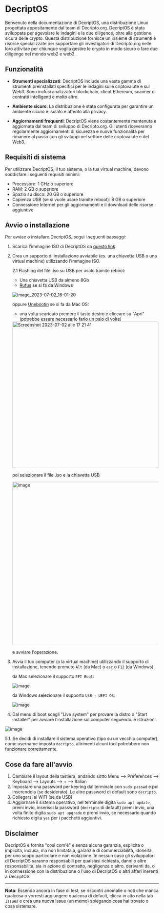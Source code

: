 # DecriptOS

Benvenuto nella documentazione di DecriptOS, una distribuzione Linux progettata appositamente dal team di Decripto.org. DecriptOS è stata sviluppata per agevolare le indagini e la due diligence, oltre alla gestione sicura delle crypto. Questa distribuzione fornisce un insieme di strumenti e risorse specializzate per supportare gli investigatori di Decripto.org nelle loro attivitàe per chiunque voglia gestire le crypto in modo sicuro o fare due diligenge nel mondo web2 e web3.

## Funzionalità

- **Strumenti specializzati**: DecriptOS include una vasta gamma di strumenti preinstallati specifici per le indagini sulle criptovalute e sul Web3. Sono inclusi analizzatori blockchain, client Ethereum, scanner di contratti intelligenti e molto altro.

- **Ambiente sicuro**: La distribuzione è stata configurata per garantire un ambiente sicuro e isolato e attento alla privacy.

- **Aggiornamenti frequenti**: DecriptOS viene costantemente mantenuta e aggiornata dal team di sviluppo di Decripto.org. Gli utenti riceveranno regolarmente aggiornamenti di sicurezza e nuove funzionalità per rimanere al passo con gli sviluppi nel settore delle criptovalute e del Web3.

## Requisiti di sistema

Per utilizzare DecriptOS, il tuo sistema, o la tua virtual machine, devono soddisfare i seguenti requisiti minimi:

- Processore: 1 GHz o superiore
- RAM: 2 GB o superiore
- Spazio su disco: 20 GB o superiore
- Capienza USB (se si vuole usare tramite reboot): 8 GB o superiore
- Connessione Internet per gli aggiornamenti e il download delle risorse aggiuntive

## Avvio o installazione

Per avviae o installare DecriptOS, segui i seguenti passaggi:

1. Scarica l'immagine ISO di DecriptOS da [questo link](https://e.pcloud.link/publink/show?code=XZO8MfZj8aDjKXyNQ56PuFml1gzcbGHPNR7).
2. Crea un supporto di installazione avviabile (es. una chiavetta USB o una virtual machine) utilizzando l'immagine ISO.

   2.1 Flashing del file .iso su USB per usalo tramite reboot:

    - Una chiavetta USB da almeno 8Gb
    - [Rufus](https://rufus.ie/it/) se si fa da Windows

    ![image_2023-07-02_16-01-20](https://github.com/Decripto-org/DecriptOS/assets/134168296/fc71fd29-c982-44c1-9084-f45ddd16d331)

    oppure [Unebootin](https://unetbootin.github.io/) se si fa da Mac OS:

    - una volta scaricato premere il tasto destro e cliccare su "Apri" (potrebbe essere necessario farlo un paio di volte)

    <img width="478" alt="Screenshot 2023-07-02 alle 17 21 41" src="https://github.com/Decripto-org/DecriptOS/assets/134168296/c4445a22-51c7-41db-9b59-d08eeb36ee37">

    poi selezionare il file .iso e la chiavetta USB

    <img width="533" alt="image" src="https://github.com/Decripto-org/DecriptOS/assets/134168296/73edf885-9638-491a-a1d7-8a7fe46f2dbd">

    e avviare l'operazione.

4. Avvia il tuo computer (o la virtual machine) utilizzando il supporto di installazione, tenendo premuto `Alt` (da Mac) o `esc` o `F12` (da Windows).

   da Mac selezionare il supporto `EFI Boot`:

   ![image](https://github.com/Decripto-org/DecriptOS/assets/134168296/ed3323d8-39f1-4630-98d5-649dfab080f0)

   da Windows selezionare il supporto `USB - UEFI OS`:

   ![image](https://github.com/Decripto-org/DecriptOS/assets/134168296/a4561aac-5c4d-4522-8e31-5638cab3b5b6)


5. Dal menu di boot scegli "Live system" per provare la distro o "Start installer" per avviare l'installazione sul computer seguendo le istruzioni.

![image](https://github.com/Decripto-org/DecriptOS/assets/134168296/a483a07d-f9d5-4bee-8d9c-33c68a945872)

   5.1. Se decidi di installare il sistema operativo (tipo su un vecchio computer), come username imposta `decripto`, altrimenti alcuni tool potrebbero non funzionare correttamente.

## Cose da fare all'avvio

1. Cambiare il layout della tastiera, andando sotto Menu --> Preferences --> Keyboard --> Layouts --> + --> Italian
2. Impostare una password per keyring dal terminale con `sudo passwd` e poi inserendola (se desiderato). Le altre password di default sono `decripto`.
3. Collegarsi al WiFi (se da USB)
4. Aggiornare il sistema operativo, nel terminale digita `sudo apt update`, premi invio, inserisci la password (`decripto` di default) premi invio, una volta finito digita `sudo apt upgrade` e premi invio, se necessario quando richiesto digita `yes` per i pacchetti aggiuntivi.
 

## Disclaimer

DecriptOS è fornita "così com'è" e senza alcuna garanzia, esplicita o implicita, inclusa, ma non limitata a, garanzie di commerciabilità, idoneità per uno scopo particolare e non violazione. In nessun caso gli sviluppatori di DecriptOS saranno responsabili per qualsiasi richiesta, danni o altre responsabilità, sia in azione di contratto, negligenza o altro, derivanti da, o in connessione con la distribuzione o l'uso di DecriptOS o altri affari inerenti a DecriptOS.

---

**Nota:** Essendo ancora in fase di test, se riscontri anomalie o noti che manca qualcosa o vorresti aggiungere qualcosa di default, clicca in alto nella tab `Issues` e crea una nuova issue (un memo) spiegando cosa hai trovato o cosa sistemare.

